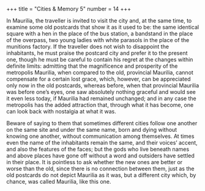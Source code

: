 +++
title = "Cities & Memory 5"
number = 14
+++

In Maurilia, the traveller is invited to visit the city and, at the same time, to examine some old postcards that show it as it used to be: the same identical square with a hen in the place of the bus station, a bandstand in the place of the overpass, two young ladies with white parasols in the place of the munitions factory. If the traveller does not wish to disappoint the inhabitants, he must praise the postcard city and prefer it to the present one, though he must be careful to contain his regret at the changes within definite limits: admitting that the magnificence and prosperity of the metropolis Maurilia, when compared to the old, provincial Maurilia, cannot compensate for a certain lost grace, which, however, can be appreciated only now in the old postcards, whereas before, when that provincial Maurilia was before one’s eyes, one saw absolutely nothing graceful and would see it even less today, if Maurilia had remained unchanged; and in any case the metropolis has the added attraction that, through what it has become, one can look back with nostalgia at what it was.

Beware of saying to them that sometimes different cities follow one another on the same site and under the same name, born and dying without knowing one another, without communication among themselves. At times even the name of the inhabitants remain the same, and their voices’ accent, and also the features of the faces; but the gods who live beneath names and above places have gone off without a word and outsiders have settled in their place. It is pointless to ask whether the new ones are better or worse than the old, since there is no connection between them, just as the old postcards do not depict Maurilia as it was, but a different city which, by chance, was called Maurilia, like this one.